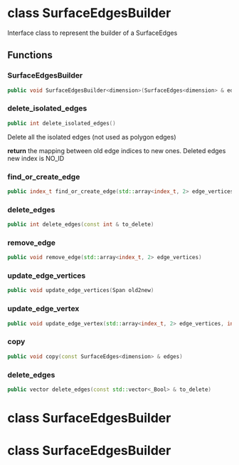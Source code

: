 # class SurfaceEdgesBuilder


 Interface class to represent the builder of a SurfaceEdges



## Functions

### SurfaceEdgesBuilder

```cpp
public void SurfaceEdgesBuilder<dimension>(SurfaceEdges<dimension> & edges)
```


### delete_isolated_edges

```cpp
public int delete_isolated_edges()
```


 Delete all the isolated edges (not used as polygon edges)

**return** the mapping between old edge indices to new ones. Deleted edges new index is NO_ID

### find_or_create_edge

```cpp
public index_t find_or_create_edge(std::array<index_t, 2> edge_vertices)
```


### delete_edges

```cpp
public int delete_edges(const int & to_delete)
```

### remove_edge

```cpp
public void remove_edge(std::array<index_t, 2> edge_vertices)
```


### update_edge_vertices

```cpp
public void update_edge_vertices(Span old2new)
```


### update_edge_vertex

```cpp
public void update_edge_vertex(std::array<index_t, 2> edge_vertices, index_t edge_vertex_id, index_t new_vertex_id)
```


### copy

```cpp
public void copy(const SurfaceEdges<dimension> & edges)
```


### delete_edges

```cpp
public vector delete_edges(const std::vector<_Bool> & to_delete)
```




# class SurfaceEdgesBuilder


# class SurfaceEdgesBuilder


